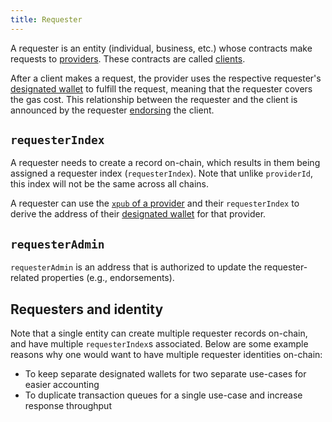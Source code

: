 ```yaml
---
title: Requester
---
```


A requester is an entity \(individual, business, etc.\) whose contracts make requests to [providers](/request-response-protocol/provider.md). These contracts are called [clients](/request-response-protocol/client.md).

After a client makes a request, the provider uses the respective requester's [designated wallet](/request-response-protocol/designated-wallet.md) to fulfill the request, meaning that the requester covers the gas cost. This relationship between the requester and the client is announced by the requester [endorsing](/request-response-protocol/endorsement.md) the client.

## `requesterIndex`

A requester needs to create a record on-chain, which results in them being assigned a requester index \(`requesterIndex`\). Note that unlike `providerId`, this index will not be the same across all chains.

A requester can use the [`xpub` of a provider](/request-response-protocol/provider.md#xpub) and their `requesterIndex` to derive the address of their [designated wallet](/request-response-protocol/designated-wallet.md) for that provider.

## `requesterAdmin`

`requesterAdmin` is an address that is authorized to update the requester-related properties \(e.g., endorsements\).

## Requesters and identity

Note that a single entity can create multiple requester records on-chain, and have multiple `requesterIndex`s associated. Below are some example reasons why one would want to have multiple requester identities on-chain:

* To keep separate designated wallets for two separate use-cases for easier accounting
* To duplicate transaction queues for a single use-case and increase response throughput